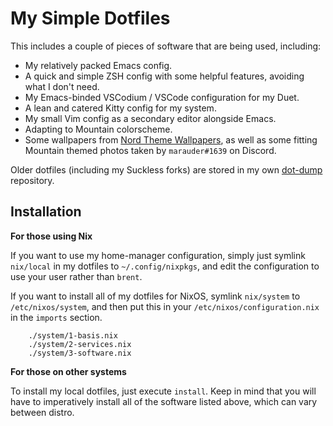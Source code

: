 # My Simple Dotfiles
This includes a couple of pieces of software that are being used, including:
- My relatively packed Emacs config.
- A quick and simple ZSH config with some helpful features, avoiding what I don't need.
- My Emacs-binded VSCodium / VSCode configuration for my Duet.
- A lean and catered Kitty config for my system.
- My small Vim config as a secondary editor alongside Emacs.
- Adapting to Mountain colorscheme.
- Some wallpapers from [Nord Theme Wallpapers](https://nordthemewallpapers.com/), as well as some fitting Mountain themed photos taken by `marauder#1639` on Discord.

Older dotfiles (including my Suckless forks) are stored in my own [dot-dump](https://github.com/BrentBoyMeBob/dot-dump) repository.

## Installation

**For those using Nix**

If you want to use my home-manager configuration, simply just symlink `nix/local` in my dotfiles to `~/.config/nixpkgs`, and edit the configuration to use your user rather than `brent`.

If you want to install all of my dotfiles for NixOS, symlink `nix/system` to `/etc/nixos/system`, and then put this in your `/etc/nixos/configuration.nix` in the `imports` section.

```
    ./system/1-basis.nix
    ./system/2-services.nix
    ./system/3-software.nix
```

**For those on other systems**

To install my local dotfiles, just execute `install`. Keep in mind that you will have to imperatively install all of the software listed above, which can vary between distro.
